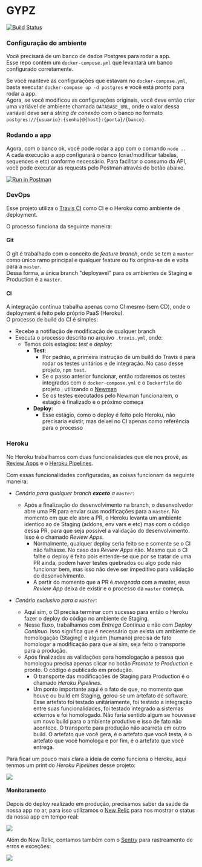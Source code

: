 # GYPZ

[![Build Status](https://travis-ci.org/igventurelli/gypz.svg?branch=master)](https://travis-ci.org/igventurelli/gypz)

### Configuração do ambiente

Você precisará de um banco de dados Postgres para rodar a app.  
Esse repo contém um `docker-compose.yml` que levantará um banco configurado corretamente.

Se você manteve as configurações que estavam no `docker-compose.yml`, basta executar `docker-compose up -d postgres` e você está pronto para rodar a app.  
Agora, se você modificou as configurações originais, você deve então criar uma variável de ambiente chamada `DATABASE_URL`, onde o valor dessa variável deve ser a _string de conexão_ com o banco no formato `postgres://{usuario}:{senha}@{host}:{porta}/{banco}`. 

### Rodando a app

Agora, com o banco ok, você pode rodar a app com o comando `node .`.  
A cada execução a app configurará o banco (criar/modificar tabelas, sequences e etc) conforme necessário.
Para facilitar o consumo da API, você pode executar as requests pelo Postman através do botão abaixo.

[![Run in Postman](https://run.pstmn.io/button.svg)](https://app.getpostman.com/run-collection/21d1d0cafb2b3934872f)

### DevOps

Esse projeto utiliza o [Travis CI](https://travis-ci.org/) como CI e o Heroku como ambiente de deployment.

O processo funciona da seguinte maneira:

#### Git

O git é trabalhado com o conceito de _feature branch_, onde se tem a `master` como único ramo principal e qualquer feature ou fix origina-se de e volta para a `master`.  
Dessa forma, a única branch "deployavel" para os ambientes de Staging e Production é a `master`.

#### CI

A integração contínua trabalha apenas como CI mesmo (sem CD), onde o deployment é feito pelo próprio PaaS (Heroku).  
O processo de build do CI é simples:

- Recebe a notifiação de modificação de qualquer branch
- Executa o processo descrito no arquivo `.travis.yml`, onde:
  - Temos dois estagios: _test_ e _deploy_:
    - **Test**:
      - Por padrão, a primeira instrução de um build do Travis é para rodar os testes unitários e de integração. No caso desse projeto, `npm test`.
      - Se o passo anterior funcionar, então rodaremos os testes integrados com o `docker-compose.yml` e o `Dockerfile` do projeto , utilizando o [Newman](https://support.getpostman.com/hc/en-us/articles/115003710329-What-is-Newman-)
      - Se os testes executados pelo Newman funcionarem, o estagio é finalizado e o próximo começa
    - **Deploy**:
      - Esse estágio, como o deploy é feito pelo Heroku, não precisaria existir, mas deixei no CI apenas como referência para o processo

### Heroku

No Heroku trabalhamos com duas funcionalidades que ele nos provê, as [Review Apps](https://devcenter.heroku.com/articles/github-integration-review-apps) e o [Heroku Pipelines](https://devcenter.heroku.com/articles/pipelines).

Com essas funcionalidades configuradas, as coisas funcionam da seguinte maneira:

- _Cenário para qualquer branch **exceto** a `master`_:
  - Após a finalização do desenvolvimento na branch, o desenvolvedor abre uma PR para enviar suas modificações para a `master`. No momento em que ele abre a PR, o Heroku levanta um ambiente identico ao de Staging (addons, env vars e etc) mas com o código dessa PR, para que seja possível a validação do desenvolvimento. Isso é o chamado _Review Apps_.
    - Normalmente, qualquer deploy seria feito se e somente se o CI não falhasse. No caso das _Review Apps_ não. Mesmo que o CI falhe o deploy é feito pois entende-se que por se tratar de uma PR ainda, podem haver testes quebrados ou algo pode não funcionar bem, mas isso não deve ser impeditivo para validação do desenvolvimento.
    - A partir do momento que a PR é _mergeada_ com a master, essa _Review App_ deixa de existir e o processo da `master` começa.

- _Cenário exclusivo para a `master`_:
  - Aqui sim, o CI precisa terminar com sucesso para então o Heroku fazer o deploy do código no ambiente de Staging.
  - Nesse fluxo, trabalhamos com _Entrega Contínua_ e não com _Deploy Contínuo_. Isso significa que é necessário que exista um ambiente de homologação (Staging) e alguém (humano) precisa de fato homologar a modificação para que aí sim, seja feito o transporte para a produção.
  - Após finalizadas as validações para homologação a pessoa que homologou precisa apenas clicar no botão _Promote to Production_ e pronto. O código é publicado em produção.
    - O transporte das modificações de Staging para Production é o chamado _Heroku Pipelines_.
    - Um ponto importante aqui é o fato de que, no momento que houve ou build em Staging, gerou-se um artefato de software. Esse artefato foi testado unitáriamente, foi testado a integração entre suas funcionalidades, foi testado integrado a sistemas externos e foi homologado. Não faria sentido algum se houvesse um novo build para o ambiente produtivo e isso de fato não acontece. O transporte para produção não acarreta em outro build. O artefato que você gera, é o artefato que você testa, é o artefato que você homologa e por fim, é o artefato que você entrega.

Para ficar um pouco mais clara a ideia de como funciona o Heroku, aqui tenmos um print do _Heroku Pipelines_ desse projeto:

![](https://gypz.s3-sa-east-1.amazonaws.com/img.png)

#### Monitoramento

Depois do deploy realizado em produção, precisamos saber da saúde da nossa app no ar, para isso utilizamos o [New Relic](https://newrelic.com/) para nos mostrar o status da nossa app em tempo real:

![](https://gypz.s3-sa-east-1.amazonaws.com/newrelic.png)

Além do New Relic, contamos também com o [Sentry](https://sentry.io/welcome/) para rastreamento de erros e exceções:

![](https://gypz.s3-sa-east-1.amazonaws.com/sentry-2.png)
